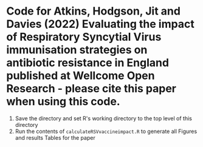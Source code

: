 # Code for Atkins, Hodgson, Jit and Davies (2022) Evaluating the impact of Respiratory Syncytial Virus immunisation strategies on antibiotic resistance in England published at Wellcome Open Research - please cite this paper when using this code.

1. Save the directory and set R's working directory to the top level of this directory
2. Run the contents of ```calculateRSVvaccineimpact.R``` to generate all Figures and results Tables for the paper
